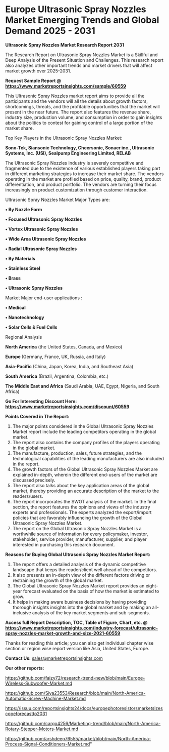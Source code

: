 # Europe Ultrasonic Spray Nozzles Market Emerging Trends and Global Demand 2025 - 2031

<strong>Ultrasonic Spray Nozzles Market Research Report 2031</strong>

The Research Report on Ultrasonic Spray Nozzles Market is a Skillful and Deep Analysis of the Present Situation and Challenges. This research report also analyzes other important trends and market drivers that will affect market growth over 2025-2031.

<strong>Request Sample Report @ <a href=https://www.marketreportsinsights.com/sample/60559>https://www.marketreportsinsights.com/sample/60559</a></strong>

This Ultrasonic Spray Nozzles market report aims to provide all the participants and the vendors will all the details about growth factors, shortcomings, threats, and the profitable opportunities that the market will present in the near future. The report also features the revenue share, industry size, production volume, and consumption in order to gain insights about the politics to contest for gaining control of a large portion of the market share.

Top Key Players in the Ultrasonic Spray Nozzles Market:

<strong>Sono-Tek, Siansonic Technology, Cheersonic, Sonaer inc., Ultrasonic Systems, Inc. (USI), Sealpump Engineering Limited, RELAB</strong>

The Ultrasonic Spray Nozzles Industry is severely competitive and fragmented due to the existence of various established players taking part in different marketing strategies to increase their market share. The vendors operating in the market are profiled based on price, quality, brand, product differentiation, and product portfolio. The vendors are turning their focus increasingly on product customization through customer interaction.

Ultrasonic Spray Nozzles Market Major Types are:

<strong>• By Nozzle Form

• Focused Ultrasonic Spray Nozzles

• Vortex Ultrasonic Spray Nozzles

• Wide Area Ultrasonic Spray Nozzles

• Radial Ultrasonic Spray Nozzles

• By Materials

• Stainless Steel

• Brass

• Ultrasonic Spray Nozzles</strong>

Market Major end-user applications :

<strong>• Medical

• Nanotechnology

• Solar Cells & Fuel Cells</strong>

Regional Analysis

</u><strong><b>North America</b></strong> (the United States, Canada, and Mexico)

<strong><b>Europe </b></strong>(Germany, France, UK, Russia, and Italy)

<strong><b>Asia-Pacific</b></strong> (China, Japan, Korea, India, and Southeast Asia)

<strong><b>South America</b></strong> (Brazil, Argentina, Colombia, etc.)

<strong><b>The Middle East and Africa</b></strong> (Saudi Arabia, UAE, Egypt, Nigeria, and South Africa)

<strong>Go For Interesting Discount Here: <a href=https://www.marketreportsinsights.com/discount/60559>https://www.marketreportsinsights.com/discount/60559</a></strong>

<strong>Points Covered in The Report:</strong>
<ol>
  <li>The major points considered in the Global Ultrasonic Spray Nozzles Market report include the leading competitors operating in the global market.</li>
  <li>The report also contains the company profiles of the players operating in the global market.</li>
  <li>The manufacture, production, sales, future strategies, and the technological capabilities of the leading manufacturers are also included in the report.</li>
  <li>The growth factors of the Global Ultrasonic Spray Nozzles Market are explained in-depth, wherein the different end-users of the market are discussed precisely.</li>
  <li>The report also talks about the key application areas of the global market, thereby providing an accurate description of the market to the readers/users.</li>
  <li>The report incorporates the SWOT analysis of the market. In the final section, the report features the opinions and views of the industry experts and professionals. The experts analyzed the export/import policies that are favorably influencing the growth of the Global Ultrasonic Spray Nozzles Market.</li>
  <li>The report on the Global Ultrasonic Spray Nozzles Market is a worthwhile source of information for every policymaker, investor, stakeholder, service provider, manufacturer, supplier, and player interested in purchasing this research document.</li>
</ol>
<strong>Reasons for Buying Global Ultrasonic Spray Nozzles Market Report:</strong>

<ol>
  <li>The report offers a detailed analysis of the dynamic competitive landscape that keeps the reader/client well ahead of the competitors.</li>
  <li>It also presents an in-depth view of the different factors driving or restraining the growth of the global market.</li>
  <li>The Global Ultrasonic Spray Nozzles Market report provides an eight-year forecast evaluated on the basis of how the market is estimated to grow.</li>
  <li>It helps in making aware business decisions by having providing thorough insights insights into the global market and by making an all-inclusive analysis of the key market segments and sub-segments.</li>
</ol>
<strong>Access full Report Description, TOC, Table of Figure, Chart, etc. @ <a href=https://www.marketreportsinsights.com/industry-forecast/ultrasonic-spray-nozzles-market-growth-and-size-2021-60559>https://www.marketreportsinsights.com/industry-forecast/ultrasonic-spray-nozzles-market-growth-and-size-2021-60559</a></strong>


Thanks for reading this article; you can also get individual chapter wise section or region wise report version like Asia, United States, Europe.

<strong>Contact Us:</strong>
sales@marketreportsinsights.com

<strong>Our other reports:</strong>

<a href=https://github.com/faizy72/research-trend-new/blob/main/Europe-Wireless-Subwoofer-Market.md>https://github.com/faizy72/research-trend-new/blob/main/Europe-Wireless-Subwoofer-Market.md</a>

<a href=https://github.com/Siya23553/Research/blob/main/North-America-Automatic-Screw-Machine-Market.md>https://github.com/Siya23553/Research/blob/main/North-America-Automatic-Screw-Machine-Market.md</a>

<a href=https://issuu.com/reportsinsights24/docs/europephotoresistorsmarketsizescopeforecastto2031>https://issuu.com/reportsinsights24/docs/europephotoresistorsmarketsizescopeforecastto2031</a>

<a href=https://github.com/cargo4256/Marketing-trend/blob/main/North-America-Rotary-Stepper-Motors-Market.md>https://github.com/cargo4256/Marketing-trend/blob/main/North-America-Rotary-Stepper-Motors-Market.md</a>

<a href=https://github.com/arshdeep76555/market/blob/main/North-America-Process-Signal-Conditioners-Market.md>https://github.com/arshdeep76555/market/blob/main/North-America-Process-Signal-Conditioners-Market.md</a>"
